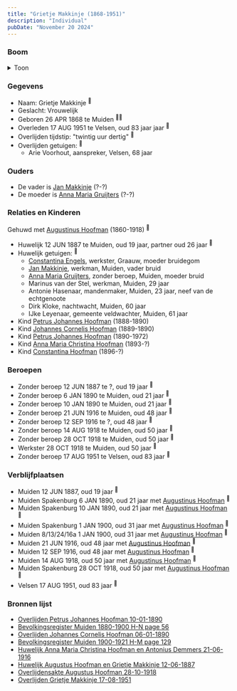 ```yaml
---
title: "Grietje Makkinje (1868-1951)"
description: "Individual"
pubDate: "November 20 2024"
---
```


### Boom
<details><summary>Toon</summary>

![test](https://www.plantuml.com/plantuml/svg/hLNVRzem47xtNt5g7_Q4v2Hj21LgcsR0XjeDRMKlqrIPn0KNnqQsemfL_EyxYWlbnqGgxIts-UxxxhwxoxLrpBYgbCHEXPenmqeOiNmwDhfIHQQbDk0CKnPDN3ao4GM7N9XSyjKtBsTk3YKlHzpOrPLrt73jvZDEtaND9RCMNWW0t6XJS7C_4VbKSMlRxP89TNa94LaGyWa6hr2Mh3nE-ap17PjYe2T-0ip2Lqg3908uxKJTy-uDndnv55mM2sXVZDXe_Z3Ipab-SGbNSFNEPgULb0zC5G-vqTQED8BxHuiti5GfXcX6CEYPIZnXAdO3UeQWtPjEr8d-AsZxufaNXL3ZfU4LhKifZKCubM8ySNCkfNv6n0NngJSQ_WNnj3ONtXClq4HfGjv0UaPmzyJtIeblOAt0yUp26DB13mYIE86x2kLMnvCDcf0EUn2qpWFunQL5dyMQLrgDA-k4gYnyqVgnP6h3h5b7v221dvt1aX55pHYhdeyp2XFudjqZes2TnK4rWX3wmsyOEsckTQ7HlYxUTS2TmJpwUi8K0kqb59pNIIY6VlgA-O4AK-_JedlvhDbasYWknG5QSHrQNiGaQTMc5V-RrR5IqLgb2YbyxcHR2CThXQo6jwXzCuIqN2whWfK7Dq0sCMBPcco_Oc6TJO25IfUZqefgazlQ2vbMk9xLOGP17GPdgpPFMl476VZ5uFSAZOYVnys57uM6R-oTSxnzfhlsSESS43yVZT_u3q6YVzQ1V8Vk632YRvDTZv1uXNOD0I7NN1Nui_iB)
</details>

### Gegevens
- Naam: Grietje Makkinje <sup><a href="../s00006/" style="text-decoration:none" title="Huwelijk Augustus Hoofman en Grietje Makkinje 12-06-1887">:link:</a></sup>
- Geslacht: Vrouwelijk
- Geboren 26 APR 1868 te Muiden <sup><a href="../s00013/" style="text-decoration:none" title="Bevolkingsregister Muiden 1880-1900 H-N page 56">:link:</a><a href="../s00012/" style="text-decoration:none" title="Bevolkingsregister Muiden 1900-1921 H-M page 129">:link:</a></sup>
- Overleden 17 AUG 1951 te Velsen, oud 83 jaar jaar <sup><a href="../s00014/" style="text-decoration:none" title="Overlijden Grietje Makkinje 17-08-1951">:link:</a></sup>
- Overlijden tijdstip: "twintig uur dertig" <sup><a href="../s00014/" style="text-decoration:none" title="Overlijden Grietje Makkinje 17-08-1951">:link:</a></sup>
- Overlijden getuigen: <sup><a href="../s00014/" style="text-decoration:none" title="Overlijden Grietje Makkinje 17-08-1951">:link:</a></sup>
  - Arie Voorhout, aanspreker, Velsen, 68 jaar

### Ouders
- De vader is [Jan Makkinje](../i00183/) (?-?)
- De moeder is [Anna Maria Gruijters](../i00184/) (?-?)

### Relaties en Kinderen

Gehuwd met [Augustinus Hoofman](../i00007/) (1860-1918) <sup><a href="../s00006/" style="text-decoration:none" title="Huwelijk Augustus Hoofman en Grietje Makkinje 12-06-1887">:link:</a></sup>
- Huwelijk 12 JUN 1887 te Muiden, oud 19 jaar, partner oud 26 jaar <sup><a href="../s00006/" style="text-decoration:none" title="Huwelijk Augustus Hoofman en Grietje Makkinje 12-06-1887">:link:</a></sup>
- Huwelijk getuigen:  <sup><a href="../s00006/" style="text-decoration:none" title="Huwelijk Augustus Hoofman en Grietje Makkinje 12-06-1887">:link:</a></sup>
  - [Constantina Engels](../i00014/), werkster, Graauw, moeder bruidegom
  - [Jan Makkinje](../i00183/), werkman, Muiden, vader bruid
  - [Anna Maria Gruijters](../i00184/), zonder beroep, Muiden, moeder bruid
  - Marinus van der Stel, werkman, Muiden, 29 jaar
  - Antonie Hasenaar, mandenmaker, Muiden, 23 jaar, neef van de echtgenoote
  - Dirk Kloke, nachtwacht, Muiden, 60 jaar
  - IJke Leyenaar, gemeente veldwachter, Muiden, 61 jaar
- Kind [Petrus Johannes Hoofman](../i00015/) (1888-1890)
- Kind [Johannes Cornelis Hoofman](../i00016/) (1889-1890)
- Kind [Petrus Johannes Hoofman](../i00005/) (1890-1972)
- Kind [Anna Maria Christina Hoofman](../i00012/) (1893-?)
- Kind [Constantina Hoofman](../i00011/) (1896-?)

### Beroepen
- Zonder beroep 12 JUN 1887 te ?, oud 19 jaar <sup><a href="../s00006/" style="text-decoration:none" title="Huwelijk Augustus Hoofman en Grietje Makkinje 12-06-1887">:link:</a></sup>
- Zonder beroep 6 JAN 1890 te Muiden, oud 21 jaar <sup><a href="../s00009/" style="text-decoration:none" title="Overlijden Johannes Cornelis Hoofman 06-01-1890 ">:link:</a></sup>
- Zonder beroep 10 JAN 1890 te Muiden, oud 21 jaar <sup><a href="../s00005/" style="text-decoration:none" title="Overlijden Petrus Johannes Hoofman 10-01-1890">:link:</a></sup>
- Zonder beroep 21 JUN 1916 te Muiden, oud 48 jaar <sup><a href="../s00021/" style="text-decoration:none" title="Huwelijk Anna Maria Christina Hoofman en Antonius Demmers 21-06-1916">:link:</a></sup>
- Zonder beroep 12 SEP 1916 te ?, oud 48 jaar <sup><a href="../s00023/" style="text-decoration:none" title="Huwelijk Constantina Hoofman en Adrianus van Rooijen 12-09-1916">:link:</a></sup>
- Zonder beroep 14 AUG 1918 te Muiden, oud 50 jaar <sup><a href="../s00002/" style="text-decoration:none" title="Huwelijk Petrus Johannes Hoofman en Wilhelmina Johanna Voorbraak, 14-08-1918">:link:</a></sup>
- Zonder beroep 28 OCT 1918 te Muiden, oud 50 jaar <sup><a href="../s00008/" style="text-decoration:none" title="Overlijdensakte Augustus Hoofman 28-10-1918">:link:</a></sup>
- Werkster 28 OCT 1918 te Muiden, oud 50 jaar <sup><a href="../s00012/" style="text-decoration:none" title="Bevolkingsregister Muiden 1900-1921 H-M page 129">:link:</a></sup>
- Zonder beroep 17 AUG 1951 te Velsen, oud 83 jaar <sup><a href="../s00014/" style="text-decoration:none" title="Overlijden Grietje Makkinje 17-08-1951">:link:</a></sup>

### Verblijfplaatsen
- Muiden  12 JUN 1887, oud 19 jaar  <sup><a href="../s00006/" style="text-decoration:none" title="Huwelijk Augustus Hoofman en Grietje Makkinje 12-06-1887">:link:</a></sup>
- Muiden Spakenburg 6 JAN 1890, oud 21 jaar met [Augustinus Hoofman](../i00007/) <sup><a href="../s00009/" style="text-decoration:none" title="Overlijden Johannes Cornelis Hoofman 06-01-1890 ">:link:</a></sup>
- Muiden Spakenburg 10 JAN 1890, oud 21 jaar met [Augustinus Hoofman](../i00007/) <sup><a href="../s00005/" style="text-decoration:none" title="Overlijden Petrus Johannes Hoofman 10-01-1890">:link:</a></sup>
- Muiden Spakenburg 1 JAN 1900, oud 31 jaar met [Augustinus Hoofman](../i00007/) <sup><a href="../s00012/" style="text-decoration:none" title="Bevolkingsregister Muiden 1900-1921 H-M page 129">:link:</a></sup>
- Muiden 8/13/24/16a 1 JAN 1900, oud 31 jaar met [Augustinus Hoofman](../i00007/) <sup><a href="../s00012/" style="text-decoration:none" title="Bevolkingsregister Muiden 1900-1921 H-M page 129">:link:</a></sup>
- Muiden  21 JUN 1916, oud 48 jaar met [Augustinus Hoofman](../i00007/) <sup><a href="../s00021/" style="text-decoration:none" title="Huwelijk Anna Maria Christina Hoofman en Antonius Demmers 21-06-1916">:link:</a></sup>
- Muiden  12 SEP 1916, oud 48 jaar met [Augustinus Hoofman](../i00007/) <sup><a href="../s00023/" style="text-decoration:none" title="Huwelijk Constantina Hoofman en Adrianus van Rooijen 12-09-1916">:link:</a></sup>
- Muiden  14 AUG 1918, oud 50 jaar met [Augustinus Hoofman](../i00007/) <sup><a href="../s00002/" style="text-decoration:none" title="Huwelijk Petrus Johannes Hoofman en Wilhelmina Johanna Voorbraak, 14-08-1918">:link:</a></sup>
- Muiden Spakenburg 28 OCT 1918, oud 50 jaar met [Augustinus Hoofman](../i00007/) <sup><a href="../s00008/" style="text-decoration:none" title="Overlijdensakte Augustus Hoofman 28-10-1918">:link:</a></sup>
- Velsen  17 AUG 1951, oud 83 jaar  <sup><a href="../s00014/" style="text-decoration:none" title="Overlijden Grietje Makkinje 17-08-1951">:link:</a></sup>

### Bronnen lijst
- [Overlijden Petrus Johannes Hoofman 10-01-1890](../s00005/)
- [Bevolkingsregister Muiden 1880-1900 H-N page 56](../s00013/)
- [Overlijden Johannes Cornelis Hoofman 06-01-1890 ](../s00009/)
- [Bevolkingsregister Muiden 1900-1921 H-M page 129](../s00012/)
- [Huwelijk Anna Maria Christina Hoofman en Antonius Demmers 21-06-1916](../s00021/)
- [Huwelijk Augustus Hoofman en Grietje Makkinje 12-06-1887](../s00006/)
- [Overlijdensakte Augustus Hoofman 28-10-1918](../s00008/)
- [Overlijden Grietje Makkinje 17-08-1951](../s00014/)